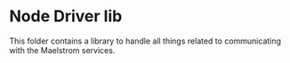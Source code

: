 # Node Driver lib

This folder contains a library to handle all things related to communicating with the Maelstrom services.
